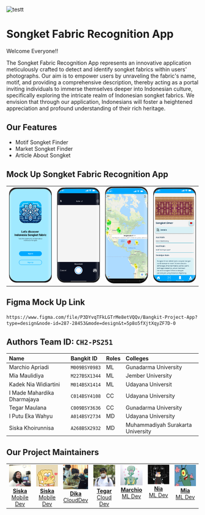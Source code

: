 ![testt](https://github.com/SongketFabricApp/.github/assets/90699197/8c953b9a-459d-4001-b1cf-223be139cbbf)

# Songket Fabric Recognition App

Welcome Everyone!!

The Songket Fabric Recognition App represents an innovative application meticulously crafted to detect and identify songket fabrics within users' photographs. Our aim is to empower users by unraveling the fabric's name, motif, and providing a comprehensive description, thereby acting as a portal inviting individuals to immerse themselves deeper into Indonesian culture, specifically exploring the intricate realm of Indonesian songket fabrics. We envision that through our application, Indonesians will foster a heightened appreciation and profound understanding of their rich heritage.

## Our Features
- Motif Songket Finder
- Market Songket Finder
- Article About Songket

## Mock Up Songket Fabric Recognition App

<table>
  <tr>
    <td align="center"><img src="https://github.com/SongketFabricApp/.github/blob/main/mock%20up%20app/Welcome.png" alt="Welcome" width="200"></td>
    <td align="center"><img src="https://github.com/SongketFabricApp/.github/blob/main/mock%20up%20app/camera.png" alt="Detail Songket" width="200"></td>
    <td align="center"><img src="https://github.com/SongketFabricApp/.github/blob/main/mock%20up%20app/maps.png" alt="Welcome" width="200"></td>
    <td align="center"><img src="https://github.com/SongketFabricApp/.github/blob/main/mock%20up%20app/Detail%20Songket.png" alt="Detail Songket" width="200"></td>
  </tr>
</table>

## Figma Mock Up Link
```
https://www.figma.com/file/P3DYvqTFkLGTrMe8etVQQv/Bangkit-Project-App?type=design&node-id=287-28453&mode=design&t=5p8o5fXjtXqyZF7D-0
```

## Authors Team ID: `CH2-PS251`

| Name        | Bangkit ID            | Roles | Colleges |
| :--------------- | :-------------- |:------| :------|
| Marchio Apriadi           | `M009BSY0983`           | ML | Gunadarma University |
| Mia Maulidiya          | `M227BSX1344`           | ML | Jember University |
| Kadek Nia Widiartini          | `M014BSX1414`            | ML | Udayana Universit |
| I Made Mahardika Dharmajaya          | `C014BSY4108`            | CC | Udayana University |
| Tegar Maulana          | `C009BSY3636`           | CC | Gunadarma University |
| I Putu Eka Wahyu      | `A014BSY2734`           | MD | Udayana University |
| Siska Khoirunnisa      | `A268BSX2932`           | MD | Muhammadiyah Surakarta University |

## Our Project Maintainers 

<table>
  <tbody>
 <tr>
      <td align="center" valign="top" width="14.28%"><a href="https://hanzla.ga"><img src="https://github.com/SongketFabricApp/.github/blob/main/avatar/eka.jpg" width="100px;"/><br /><b>Siska</b></a><br /><a href="">Mobile Dev</a></td>
     <td align="center" valign="top" width="14.28%"><a href="https://hanzla.ga"><img src="https://github.com/SongketFabricApp/.github/blob/main/avatar/siska.jpg" width="100px;"/><br /><b>Siska</b></a><br /><a href="">Mobile Dev</a></td>
      <td align="center" valign="top" width="14.28%"><a href="https://hanzla.ga"><img src="https://github.com/SongketFabricApp/.github/blob/main/avatar/dika.jpg" width="100px;""/><br /><b>Dika</b></a><br /><a href="">CloudDev</a></td>
     <td align="center" valign="top" width="14.28%"><a href="https://hanzla.ga"><img src="https://github.com/SongketFabricApp/.github/blob/main/avatar/tegar.JPG" width="100px;""/><br /><b>Tegar</b></a><br /><a href="">Cloud Dev</a></td>
     <td align="center" valign="top" width="14.28%"><a href="https://hanzla.ga"><img src="https://github.com/SongketFabricApp/.github/blob/main/avatar/chio.jpeg" width="100px;""/><br /><b>Marchio</b></a><br /><a href="">ML Dev</a></td>
     <td align="center" valign="top" width="14.28%"><a href="https://hanzla.ga"><img src="https://github.com/SongketFabricApp/.github/blob/main/avatar/nia.jpeg" width="100px;"/><br /><b>Nia</b></a><br /><a href="">ML Dev</a></td>
      <td align="center" valign="top" width="14.28%"><a href="https://hanzla.ga"><img src="https://github.com/SongketFabricApp/.github/blob/main/avatar/mia.jpeg" width="100px;"/><br /><b>Mia</b></a><br /><a href="">ML Dev</a></td>
    </tr>
 </tbody>
</table>


